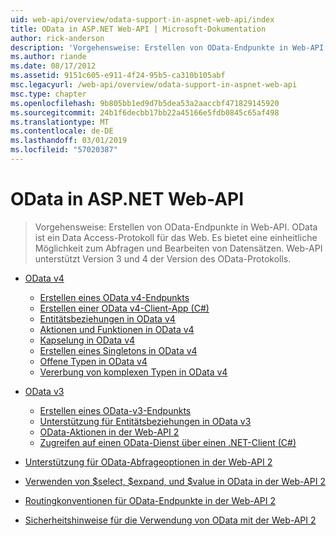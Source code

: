 ```yaml
---
uid: web-api/overview/odata-support-in-aspnet-web-api/index
title: OData in ASP.NET Web-API | Microsoft-Dokumentation
author: rick-anderson
description: 'Vorgehensweise: Erstellen von OData-Endpunkte in Web-API. OData ist ein Data Access-Protokoll für das Web. Es bietet eine einheitliche Möglichkeit zum Abfragen und Bearbeiten von Datensätzen. Web-API s...'
ms.author: riande
ms.date: 08/17/2012
ms.assetid: 9151c605-e911-4f24-95b5-ca310b105abf
msc.legacyurl: /web-api/overview/odata-support-in-aspnet-web-api
msc.type: chapter
ms.openlocfilehash: 9b805bb1ed9d7b5dea53a2aaccbf471829145920
ms.sourcegitcommit: 24b1f6decbb17bb22a45166e5fdb0845c65af498
ms.translationtype: MT
ms.contentlocale: de-DE
ms.lasthandoff: 03/01/2019
ms.locfileid: "57020387"
---
```

<a name="odata-in-aspnet-web-api"></a>OData in ASP.NET Web-API
====================
> Vorgehensweise: Erstellen von OData-Endpunkte in Web-API. OData ist ein Data Access-Protokoll für das Web. Es bietet eine einheitliche Möglichkeit zum Abfragen und Bearbeiten von Datensätzen. Web-API unterstützt Version 3 und 4 der Version des OData-Protokolls.


- [OData v4](odata-v4/index.md)

    - [Erstellen eines OData v4-Endpunkts](odata-v4/create-an-odata-v4-endpoint.md)
    - [Erstellen einer OData v4-Client-App (C#)](odata-v4/create-an-odata-v4-client-app.md)
    - [Entitätsbeziehungen in OData v4](odata-v4/entity-relations-in-odata-v4.md)
    - [Aktionen und Funktionen in OData v4](odata-v4/odata-actions-and-functions.md)
    - [Kapselung in OData v4](odata-v4/odata-containment-in-web-api-22.md)
    - [Erstellen eines Singletons in OData v4](odata-v4/using-a-singleton-in-an-odata-endpoint-in-web-api-22.md)
    - [Offene Typen in OData v4](odata-v4/use-open-types-in-odata-v4.md)
    - [Vererbung von komplexen Typen in OData v4](odata-v4/complex-type-inheritance-in-odata-v4.md)
- [OData v3](odata-v3/index.md)

    - [Erstellen eines OData-v3-Endpunkts](odata-v3/creating-an-odata-endpoint.md)
    - [Unterstützung für Entitätsbeziehungen in OData v3](odata-v3/working-with-entity-relations.md)
    - [OData-Aktionen in der Web-API 2](odata-v3/odata-actions.md)
    - [Zugreifen auf einen OData-Dienst über einen .NET-Client (C#)](odata-v3/calling-an-odata-service-from-a-net-client.md)
- [Unterstützung für OData-Abfrageoptionen in der Web-API 2](supporting-odata-query-options.md)
- [Verwenden von $select, $expand, und $value in OData in der Web-API 2](using-select-expand-and-value.md)
- [Routingkonventionen für OData-Endpunkte in der Web-API 2](odata-routing-conventions.md)
- [Sicherheitshinweise für die Verwendung von OData mit der Web-API 2](odata-security-guidance.md)
